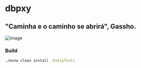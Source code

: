 # dbpxy

## "Caminha e o caminho se abrirá", Gassho. 

![image](https://github.com/user-attachments/assets/5f279bae-743f-4ac8-8bc6-275fc34d3a5b)

### Build

```bash
./mvnw clean install -DskipTests
```
